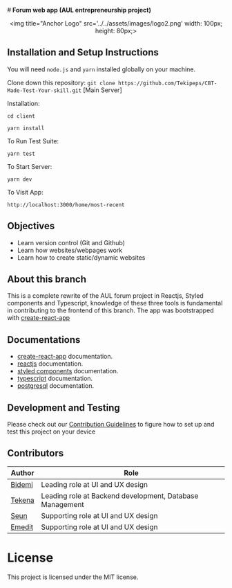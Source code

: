 #<b> Forum web app (AUL entrepreneurship project)</b>
      <center><img title="Anchor Logo" src='../../assets/images/logo2.png' width: 100px; height: 80px;></img></center>

## Installation and Setup Instructions
  
 You will need `node.js` and `yarn` installed globally on your machine.  

 Clone down this repository:
 `git clone https://github.com/Tekipeps/CBT-Made-Test-Your-skill.git` [Main Server]

Installation:

`cd client`

`yarn install`  

To Run Test Suite:  

`yarn test`  

To Start Server:

`yarn dev`  

To Visit App:

`http://localhost:3000/home/most-recent` 


## Objectives

-   Learn version control (Git and Github)
-   Learn how websites/webpages work
-   Learn how to create static/dynamic websites


## About this branch

This is a complete rewrite of the AUL forum project in Reactjs, Styled components and Typescript, knowledge of these three tools is fundamental in contributing to the frontend of this branch. The app was bootstrapped with [create-react-app](https://github.com/facebook/create-react-app)

## Documentations

-   [create-react-app](https://facebook.github.io/create-react-app/docs/getting-started) documentation.
-   [reactjs](https://reactjs.org/) documentation.
-   [styled components](https://styled-components.com/docs) documentation.
-   [typescript](https://www.typescriptlang.org/docs/) documentation.
-   [postgresql](https://www.postgresql.org/docs/) documentation.

## Development and Testing

Please check out our [Contribution Guidelines](./CONTRIBUTING.md) to figure how to set up and test this project on your device

## Contributors

| Author                                   | Role                                                     |
| ---------------------------------------- | -------------------------------------------------------- |
| [Bidemi](https://github.com/BidemiEnoch) | Leading role at UI and UX design                         |
| [Tekena](https://github.com/Tekipeps)    | Leading role at Backend development, Database Management |
| [Seun](https://github.com/seunosinowo)   | Supporting role at UI and UX design                      |
| [Emedit](https://github.com/EmeditWeb)   | Supporting role at UI and UX design                      |

# License

This project is licensed under the MIT license.

